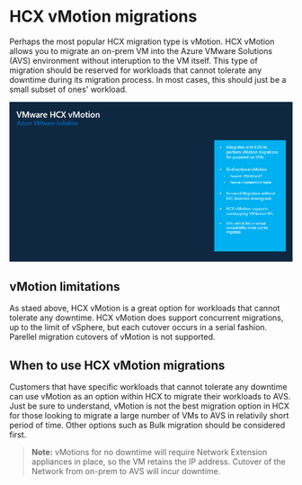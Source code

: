 # HCX vMotion migrations

Perhaps the most popular HCX migration type is vMotion. HCX vMotion allows you to migrate an on-prem VM into the Azure VMware Solutions (AVS) environment without interuption to the VM itself. This type of migration should be reserved for workloads that cannot tolerate any downtime during its migration process. In most cases, this should just be a small subset of ones' workload. 

![HCX vMotion](../images/hcx-vMotion.gif)

## vMotion limitations
As staed above, HCX vMotion is a great option for workloads that cannot tolerate any downtime. HCX vMotion does support concurrent migrations, up to the limit of vSphere, but each cutover occurs in a serial fashion. Parellel migration cutovers of vMotion is not supported. 

## When to use HCX vMotion migrations
Customers that have specific workloads that cannot tolerate any downtime can use vMotion as an option within HCX to migrate their workloads to AVS. Just be sure to understand, vMotion is not the best migration option in HCX for those looking to migrate a large number of VMs to AVS in relativily short period of time. Other options such as Bulk migration should be considered first. 

>**Note:** vMotions for no downtime will require Network Extension appliances in place, so the VM retains the IP address. Cutover of the Network from on-prem to AVS will incur downtime. 